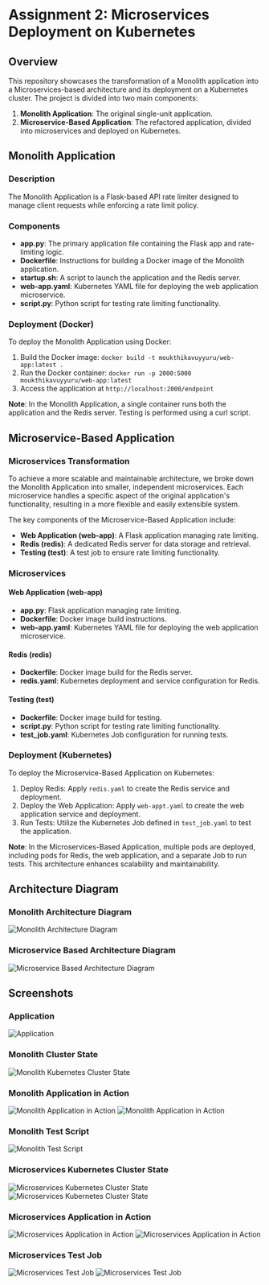 # Assignment 2: Microservices Deployment on Kubernetes

## Overview

This repository showcases the transformation of a Monolith application into a Microservices-based architecture and its deployment on a Kubernetes cluster. The project is divided into two main components:

1. **Monolith Application**: The original single-unit application.
2. **Microservice-Based Application**: The refactored application, divided into microservices and deployed on Kubernetes.

## Monolith Application

### Description

The Monolith Application is a Flask-based API rate limiter designed to manage client requests while enforcing a rate limit policy.

### Components

- **app.py**: The primary application file containing the Flask app and rate-limiting logic.
- **Dockerfile**: Instructions for building a Docker image of the Monolith application.
- **startup.sh**: A script to launch the application and the Redis server.
- **web-app.yaml**: Kubernetes YAML file for deploying the web application microservice.
- **script.py**: Python script for testing rate limiting functionality.

### Deployment (Docker)

To deploy the Monolith Application using Docker:

1. Build the Docker image: `docker build -t moukthikavuyyuru/web-app:latest .`
2. Run the Docker container: `docker run -p 2000:5000 moukthikavuyyuru/web-app:latest`
3. Access the application at `http://localhost:2000/endpoint`

**Note**: In the Monolith Application, a single container runs both the application and the Redis server. Testing is performed using a curl script.

## Microservice-Based Application

### Microservices Transformation

To achieve a more scalable and maintainable architecture, we broke down the Monolith Application into smaller, independent microservices. Each microservice handles a specific aspect of the original application's functionality, resulting in a more flexible and easily extensible system.

The key components of the Microservice-Based Application include:

- **Web Application (web-app)**: A Flask application managing rate limiting.
- **Redis (redis)**: A dedicated Redis server for data storage and retrieval.
- **Testing (test)**: A test job to ensure rate limiting functionality.

### Microservices

#### Web Application (web-app)

- **app.py**: Flask application managing rate limiting.
- **Dockerfile**: Docker image build instructions.
- **web-app.yaml**: Kubernetes YAML file for deploying the web application microservice.

#### Redis (redis)

- **Dockerfile**: Docker image build for the Redis server.
- **redis.yaml**: Kubernetes deployment and service configuration for Redis.

#### Testing (test)

- **Dockerfile**: Docker image build for testing.
- **script.py**: Python script for testing rate limiting functionality.
- **test_job.yaml**: Kubernetes Job configuration for running tests.

### Deployment (Kubernetes)

To deploy the Microservice-Based Application on Kubernetes:

1. Deploy Redis: Apply `redis.yaml` to create the Redis service and deployment.
2. Deploy the Web Application: Apply `web-appt.yaml` to create the web application service and deployment.
3. Run Tests: Utilize the Kubernetes Job defined in `test_job.yaml` to test the application.

**Note**: In the Microservices-Based Application, multiple pods are deployed, including pods for Redis, the web application, and a separate Job to run tests. This architecture enhances scalability and maintainability.

## Architecture Diagram

### Monolith Architecture Diagram

![Monolith Architecture Diagram](https://drive.google.com/uc?export=view&id=1XHZG9LWb8UoTxd-K8hpi3VUtEg2QGYaI)

### Microservice Based Architecture Diagram

![Microservice Based Architecture Diagram](https://drive.google.com/uc?export=view&id=1EDqlEKxz28KeOe5z9NAaKlVM3vYNAcfZ)

## Screenshots

### Application
![Application](https://drive.google.com/uc?export=view&id=1OEJtq-njUHmXwTiRIIAdvRi48b2ZDGzQ)

### Monolith Cluster State
![Monolith Kubernetes Cluster State](https://drive.google.com/uc?export=view&id=1eOZFX36AxJUecpjFWdSWsGrwXPGQMTrp)

### Monolith Application in Action
![Monolith Application in Action](https://drive.google.com/uc?export=view&id=1CRHKfHmYa7bq_yAmw8OjtslKtp-WFcLw)
![Monolith Application in Action](https://drive.google.com/uc?export=view&id=1KhUoEawWNftGAUkk76b0401c0BIMi3s-)

### Monolith Test Script
![Monolith Test Script](https://drive.google.com/uc?export=view&id=1O1Y69-j-X5G8RE3_6pH8wSe6-N672XRl)


### Microservices Kubernetes Cluster State
![Microservices Kubernetes Cluster State](https://drive.google.com/uc?export=view&id=1rR0GBh2gQF6ypXg8Rry3BC7nd6QgETAn)
![Microservices Kubernetes Cluster State](https://drive.google.com/uc?export=view&id=1lOCtotHOq1lJeP6HV0PWGItt-UVkNEPI)

### Microservices Application in Action
![Microservices Application in Action](https://drive.google.com/uc?export=view&id=1rS_2TEqjkfNLbcuVytBvmSOCSITW5UOs)
![Microservices Application in Action](https://drive.google.com/uc?export=view&id=1lOCtotHOq1lJeP6HV0PWGItt-UVkNEPI)

### Microservices Test Job
![Microservices Test Job](https://drive.google.com/uc?export=view&id=1cSkj-1wRCsx2lqpSvP0Raioa-YK157eS)
![Microservices Test Job](https://drive.google.com/uc?export=view&id=1nMIln_NsWHVrfUPg4paQYPE1MweNGl7V)



